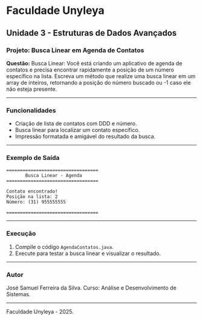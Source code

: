 # Faculdade Unyleya

## Unidade 3 - Estruturas de Dados Avançados

### Projeto: Busca Linear em Agenda de Contatos

**Questão:** Busca Linear: Você está criando um aplicativo de agenda de contatos e precisa encontrar rapidamente a posição de um número específico na lista. Escreva um método que realize uma busca linear em um array de inteiros, retornando a posição do número buscado ou -1 caso ele não esteja presente.

---

### Funcionalidades

* Criação de lista de contatos com DDD e número.
* Busca linear para localizar um contato específico.
* Impressão formatada e amigável do resultado da busca.

---

### Exemplo de Saída

```
==================================
       Busca Linear - Agenda       
==================================

Contato encontrado!
Posição na lista: 2
Número: (31) 955555555

==================================
```

---

### Execução

1. Compile o código `AgendaContatos.java`.
2. Execute para testar a busca linear e visualizar o resultado.

---

### Autor

José Samuel Ferreira da Silva.
Curso: Análise e Desenvolvimento de Sistemas.

---

Faculdade Unyleya - 2025.